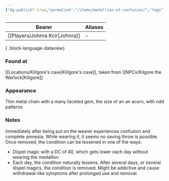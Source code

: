 ```yaml
---
{"dg-publish":true,"permalink":"/items/medallion-of-confusion/","tags":["item"],"dgShowLocalGraph":true,"noteIcon":"item","created":"2024-01-05T18:41:36.593+01:00","updated":"2024-01-10T00:13:05.237+01:00"}
---
```


| Bearer                  | Aliases |
| ----------------------- | ------- |
| [[Players/Johnra Kcir\|Johnra]] | \-      |

{ .block-language-dataview}
### Found at
[[Locations/Killgore's cave\|Killgore's cave]], taken from [[NPCs/Kilgore the Warlock\|Killgore]]
### Appearance
Thin metal chain with a many faceted gem, the size of an an acorn, with odd patterns
### Notes
Immediately after being put on the wearer experiences confusion and complete amnesia. While wearing it, it seems no saving throw is possible. Once removed, the condition can be lessened in one of the ways:
- Dispel magic with a DC of 40, which gets lower each day without wearing the medallion
- Each day, the condition naturally lessens. 
After several days, or several dispel magics, the condition is removed.
Might be addictive and cause withdrawal-like symptoms after prolonged use and removal.
